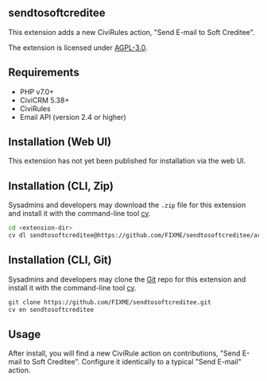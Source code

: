 ## sendtosoftcreditee

This extension adds a new CiviRules action, "Send E-mail to Soft Creditee".

The extension is licensed under [AGPL-3.0](LICENSE.txt).

## Requirements

* PHP v7.0+
* CiviCRM 5.38+
* CiviRules
* Email API (version 2.4 or higher)

## Installation (Web UI)

This extension has not yet been published for installation via the web UI.

## Installation (CLI, Zip)

Sysadmins and developers may download the `.zip` file for this extension and
install it with the command-line tool [cv](https://github.com/civicrm/cv).

```bash
cd <extension-dir>
cv dl sendtosoftcreditee@https://github.com/FIXME/sendtosoftcreditee/archive/master.zip
```

## Installation (CLI, Git)

Sysadmins and developers may clone the [Git](https://en.wikipedia.org/wiki/Git) repo for this extension and
install it with the command-line tool [cv](https://github.com/civicrm/cv).

```bash
git clone https://github.com/FIXME/sendtosoftcreditee.git
cv en sendtosoftcreditee
```

## Usage

After install, you will find a new CiviRule action on contributions, "Send E-mail to Soft Creditee".  Configure it identically to a typical "Send E-mail" action.
